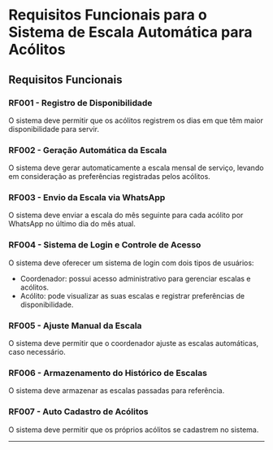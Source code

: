 # Requisitos Funcionais para o Sistema de Escala Automática para Acólitos

## Requisitos Funcionais

### RF001 - Registro de Disponibilidade
O sistema deve permitir que os acólitos registrem os dias em que têm maior disponibilidade para servir.

### RF002 - Geração Automática da Escala
O sistema deve gerar automaticamente a escala mensal de serviço, levando em consideração as preferências registradas pelos acólitos.

### RF003 - Envio da Escala via WhatsApp
O sistema deve enviar a escala do mês seguinte para cada acólito por WhatsApp no último dia do mês atual.

### RF004 - Sistema de Login e Controle de Acesso
O sistema deve oferecer um sistema de login com dois tipos de usuários:
- Coordenador: possui acesso administrativo para gerenciar escalas e acólitos.
- Acólito: pode visualizar as suas escalas e registrar preferências de disponibilidade.

### RF005 - Ajuste Manual da Escala
O sistema deve permitir que o coordenador ajuste as escalas automáticas, caso necessário.

### RF006 - Armazenamento do Histórico de Escalas
O sistema deve armazenar as escalas passadas para referência.

### RF007 - Auto Cadastro de Acólitos
O sistema deve permitir que os próprios acólitos se cadastrem no sistema.

---
